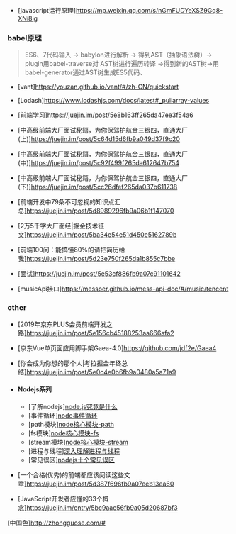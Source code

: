- [javascript运行原理]https://mp.weixin.qq.com/s/nGmFUDYeXSZ9Gq8-XNi8ig
### babel原理
> ES6、7代码输入 -> babylon进行解析 -> 得到AST（抽象语法树）-> plugin用babel-traverse对
AST树进行遍历转译 ->得到新的AST树->用babel-generator通过AST树生成ES5代码、

- [vant]https://youzan.github.io/vant/#/zh-CN/quickstart
- [Lodash]https://www.lodashjs.com/docs/latest#_pullarray-values

- [前端学习]https://juejin.im/post/5e8b163ff265da47ee3f54a6

- [中高级前端大厂面试秘籍，为你保驾护航金三银四，直通大厂(上)]https://juejin.im/post/5c64d15d6fb9a049d37f9c20
- [中高级前端大厂面试秘籍，为你保驾护航金三银四，直通大厂(中)]https://juejin.im/post/5c92f499f265da612647b754
- [中高级前端大厂面试秘籍，为你保驾护航金三银四，直通大厂(下)]https://juejin.im/post/5cc26dfef265da037b611738

- [前端开发中79条不可忽视的知识点汇总]https://juejin.im/post/5d8989296fb9a06b1f147070
- [2万5千字大厂面经|掘金技术征文]https://juejin.im/post/5ba34e54e51d450e5162789b
- [前端100问：能搞懂80%的请把简历给我]https://juejin.im/post/5d23e750f265da1b855c7bbe
- [面试]https://juejin.im/post/5e53cf886fb9a07c91101642

- [musicApi接口]https://messoer.github.io/mess-api-doc/#/music/tencent

### other
- [2019年京东PLUS会员前端开发之路]https://juejin.im/post/5e156cb45188253aa666afa2
- [京东Vue单页面应用脚手架Gaea-4.0]https://github.com/jdf2e/Gaea4
- [你会成为你想的那个人|考拉掘金年终总结]https://juejin.im/post/5e0c4e0b6fb9a0480a5a71a9

- #### Nodejs系列
  - [了解nodejs][node.js究竟是什么](/node/what.md)
  - [事件循环][node事件循环](/node/eventLoop.md)
  - [path模块][node核心模块-path](/node/path.md)
  - [fs模块][node核心模块-fs](/node/fs.md)
  - [stream模块][node核心模块-stream](/node/stream.md)
  - [进程与线程][深入理解进程与线程](/node/processAndThread.md)
  - [常见误区][nodejs十个常见误区](/node/errors.md)

- [一个合格(优秀)的前端都应该阅读这些文章]https://juejin.im/post/5d387f696fb9a07eeb13ea60
- [JavaScript开发者应懂的33个概念]https://juejin.im/entry/5bc9aae56fb9a05d20687bf3

[中国色]http://zhongguose.com/#
